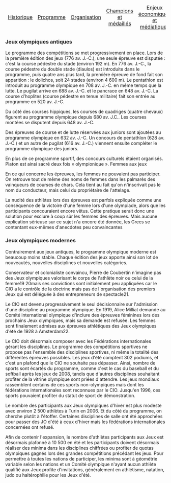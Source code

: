 <table>
    <thead>
        <tr>
            <td align="center"><a href="Historique">Historique</a></td>
            <td align="center"><a href="Programme">Programme</a></td>
            <td align="center"><a href="Organisation">Organisation</a></td>
            <td align="center"><a href="Champions">Champions et médaillés</a></td>
            <td align="center"><a href="Enjeux">Enjeux économiques et médiatiques</a></td>
            <td align="center"><a href="Politique">Olympisme et politique</a></td>
        </tr>
    </thead>
</table>

### Jeux olympiques antiques

Le programme des compétitions se met progressivement en place. Lors de la première édition des jeux (776 av. J.-C.), une seule épreuve est disputée : c'est la course pédestre du stade (environ 192 m). En 776 av. J.-C., la course pédestre du double stade (diaulos) est introduite dans le programme, puis quatre ans plus tard, la première épreuve de fond fait son apparition : le dolichos, soit 24 stades (environ 4 600 m). Le pentathlon est introduit au programme olympique en 708 av. J.-C. en même temps que la lutte. Le pugilat arrive en 688 av. J.-C. et le pancrace en 648 av. J.-C. La course d’hoplites (course pédestre en tenue militaire) fait son entrée au programme en 520 av. J.-C.

Du côté des courses hippiques, les courses de quadriges (quatre chevaux) figurent au programme olympique depuis 680 av. J.C.. Les courses montées se disputent depuis 648 av. J.-C.

Des épreuves de course et de lutte réservées aux juniors sont ajoutées au programme olympique en 632 av. J.-C. Un concours de pentathlon (628 av. J.-C.) et un autre de pugilat (616 av. J.-C.) viennent ensuite compléter le programme olympique des juniors.

En plus de ce programme sportif, des concours culturels étaient organisés. Platon est ainsi sacré deux fois « olympionique ».
Femmes aux jeux

En ce qui concerne les épreuves, les femmes ne pouvaient pas participer. On retrouve tout de même des noms de femmes dans les palmarès des vainqueurs de courses de chars. Cela tient au fait qu'on n'inscrivait pas le nom du conducteur, mais celui du propriétaire de l'attelage.

La nudité des athlètes lors des épreuves est parfois expliquée comme une conséquence de la victoire d'une femme lors d'une olympiade, alors que les participants concouraient encore vêtus. Cette pratique serait donc une solution pour exclure à coup sûr les femmes des épreuves. Mais aucune explication sérieuse sur ce sujet n'a encore été donnée, les Grecs se contentant eux-mêmes d'anecdotes peu convaincantes



### Jeux olympiques modernes

Contrairement aux jeux antiques, le programme olympique moderne est beaucoup moins stable. Chaque édition des jeux apporte ainsi son lot de nouveautés, nouvelles disciplines et nouvelles catégories.

Conservateur et colonialiste convaincu, Pierre de Coubertin n'imagine pas des Jeux olympiques valorisant le corps de l'athlète noir ou celui de la femme19 20mais ses convictions sont initialement peu appliquées car le CIO a le contrôle de la doctrine mais pas de l'organisation des premiers Jeux qui est déléguée à des entrepreneurs de spectacle21.

Le CIO est devenu progressivement le seul décisionnaire sur l'admission d'une discipline au programme olympique. En 1919, Alice Milliat demande au Comité international olympique d'inclure des épreuves féminines lors des prochains Jeux olympiques, mais sa demande est refusée. Les femmes sont finalement admises aux épreuves athlétiques des Jeux olympiques d'été de 1928 à Amsterdam22.

Le CIO doit désormais composer avec les Fédérations internationales gérant les disciplines. Le programme des compétitions sportives ne propose pas l'ensemble des disciplines sportives, ni même la totalité des différentes épreuves possibles. Les jeux d'été comptent 302 podiums, et c'est un plafond que le CIO ne souhaite pas dépasser. Ainsi, nombre de sports sont écartés du programme, comme c'est le cas du baseball et du softball après les jeux de 2008, tandis que d'autres disciplines souhaitant profiter de la vitrine olympique sont priées d'attendre. Les jeux mondiaux rassemblent certains de ces sports non-olympiques mais dont les fédérations internationales sont reconnues par le CIO. Jusqu'en 1996, ces sports pouvaient profiter du statut de sport de démonstration.

Le nombre des participants aux Jeux olympiques d'hiver est plus modeste avec environ 2 500 athlètes à Turin en 2006. Et du côté du programme, on cherche plutôt à l'étoffer. Certaines disciplines de salle ont été approchées pour passer des JO d'été à ceux d'hiver mais les fédérations internationales concernées ont refusé.

Afin de contenir l'expansion, le nombre d'athlètes participants aux Jeux est désormais plafonné à 10 500 en été et les participants doivent désormais réaliser des minima dans les disciplines chiffrées ou profiter de quotas olympiques gagnés lors des grandes compétitions précédant les jeux. Pour permettre à toutes les nations de participer, les minima sont à géométrie variable selon les nations et un Comité olympique n'ayant aucun athlète qualifié aux Jeux profite d'invitations, généralement en athlétisme, natation, judo ou haltérophilie pour les Jeux d'été.
